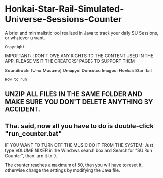 # Honkai-Star-Rail-Simulated-Universe-Sessions-Counter
A brief and minimalistic tool realized in Java to track your daily SU Sessions, or whatever u want.

    Copyright

IMPORTANT: I DON'T OWE ANY RIGHTS TO THE CONTENT USED IN THE APP. PLEASE VISIT THE CREATORS' PAGES TO SUPPORT THEM

Soundtrack: [Uma Musume] Umapyoi Densetsu
Images: Honkai: Star Rail

    How to run

UNZIP ALL FILES IN THE SAME FOLDER AND MAKE SURE YOU DON'T DELETE ANYTHING BY ACCIDENT.
-----------------------
That said, now all you have to do is double-click "run_counter.bat"
-----------------------
IF YOU WANT TO TURN OFF THE MUSIC DO IT FROM THE SYSTEM: Just type VOLUME MIXER in the Windows search box and Search for "SU Run Counter", than turn it to 0.

The counter reaches a maximum of 50, then you will have to reset it, otherwise change the settings by modifying the Java file.
